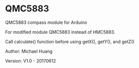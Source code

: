 # QMC5883
QMC5883 compass module for Arduino

For modified module QMC5883 instead of HMC5883.

Call calculate() function before using getX(), getY(), and getZ()

Author: Michael Huang

Version: V1.0 - 20170612
